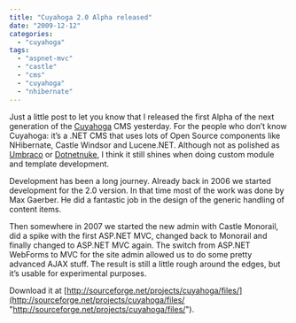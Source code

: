 ```yaml
---
title: "Cuyahoga 2.0 Alpha released"
date: "2009-12-12"
categories: 
  - "cuyahoga"
tags: 
  - "aspnet-mvc"
  - "castle"
  - "cms"
  - "cuyahoga"
  - "nhibernate"
---
```


Just a little post to let you know that I released the first Alpha of the next generation of the [Cuyahoga](http://cuyahoga-project.org) CMS yesterday. For the people who don’t know Cuyahoga: it’s a .NET CMS that uses lots of Open Source components like NHibernate, Castle Windsor and Lucene.NET. Although not as polished as [Umbraco](http://umbraco.org) or [Dotnetnuke](http://www.dotnetnuke.com), I think it still shines when doing custom module and template development.

Development has been a long journey. Already back in 2006 we started development for the 2.0 version. In that time most of the work was done by Max Gaerber. He did a fantastic job in the design of the generic handling of content items.

Then somewhere in 2007 we started the new admin with Castle Monorail, did a spike with the first ASP.NET MVC, changed back to Monorail and finally changed to ASP.NET MVC again. The switch from ASP.NET WebForms to MVC for the site admin allowed us to do some pretty advanced AJAX stuff. The result is still a little rough around the edges, but it’s usable for experimental purposes.

Download it at [http://sourceforge.net/projects/cuyahoga/files/](http://sourceforge.net/projects/cuyahoga/files/ "http://sourceforge.net/projects/cuyahoga/files/").
